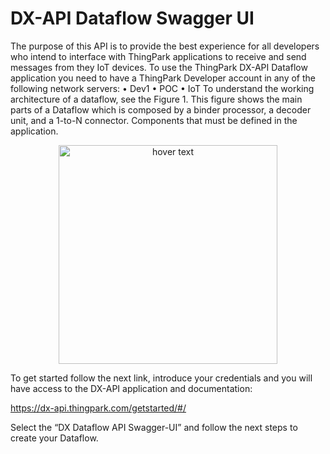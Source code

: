# DX-API Dataflow Swagger UI

The purpose of this API is to provide the best experience for all developers who intend to interface with ThingPark applications to receive and send messages from they IoT devices.
To use the ThingPark DX-API Dataflow application you need to have a ThingPark Developer account in any of the following network servers:
  •	Dev1
  •	POC
  •	IoT
To understand the working architecture of a dataflow, see the Figure 1. This figure shows the main parts of a Dataflow which is composed by a binder processor, a decoder unit, and a 1-to-N connector. Components that must be defined in the application.

<p align="center">
  <img src="https://www.google.com/url?sa=i&source=images&cd=&cad=rja&uact=8&ved=2ahUKEwiQuYDs1bzcAhXqz4UKHYR9COsQjRx6BAgBEAU&url=https%3A%2F%2Fdx-api.thingpark.com%2Fdataflow%2Flatest%2Fproduct%2Fhome.html&psig=AOvVaw1Lxikfo5IlFhVaDXAFrKWn&ust=1532691210859446e" width="350" title="hover text">
</p>

To get started follow the next link, introduce your credentials and you will have access to the DX-API application and documentation:

https://dx-api.thingpark.com/getstarted/#/

Select the “DX Dataflow API Swagger-UI” and follow the next steps to create your Dataflow.
